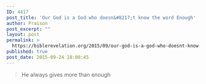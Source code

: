 ```yaml
---
ID: 4417
post_title: 'Our God is a God who doesn&#8217;t know the word Enough'
author: Praison
post_excerpt: ""
layout: post
permalink: >
  https://biblerevelation.org/2015/09/our-god-is-a-god-who-doesnt-know-the-word-enough/
published: true
post_date: 2015-09-24 18:00:45
---
```

<blockquote>He always gives more than enough</blockquote>